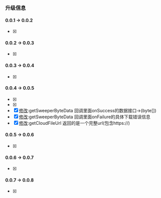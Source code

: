 ### 升级信息

#### 0.0.1 ->  0.0.2

* [x]  [修改]:历史记录数据接口返回值改变

#### 0.0.2 -> 0.0.3

* [x] [fixbug]:解决了onDpUpdate()重复回调的问题

#### 0.0.3 -> 0.0.4

* [x] [新增]:数据通道直接返回byte[]

#### 0.0.4 -> 0.0.5

* [x]  [新增]:删除历史接口
* [x]  [新增]:查询当前地图和路径path接口
* [x]  [修改]:getSweeperByteData 回调里面onSuccess的数据接口->(byte[])
* [x]  [修改]:getSweeperByteData 回调里面onFailure的具体下载错误信息
* [x]  [修改]:getCloudFileUrl 返回的是一个完整url(包含https://)

#### 0.0.5 -> 0.0.6
* [x]  [修改]:清扫历史记录,会根据所属家庭的纬度区分

#### 0.0.6 -> 0.0.7
* [x]  [修改]:清扫历史记录,支持共享成员查看

#### 0.0.7 -> 0.0.8
* [x]  [bugfix]:修复bug


